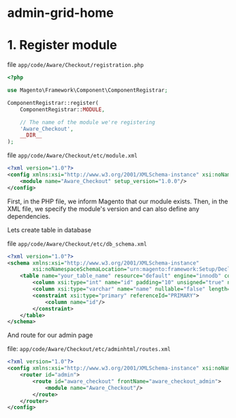 # admin-grid-home

# 1. Register module

file `app/code/Aware/Checkout/registration.php`

```php
<?php

use Magento\Framework\Component\ComponentRegistrar;

ComponentRegistrar::register(
    ComponentRegistrar::MODULE,

    // The name of the module we're registering
    'Aware_Checkout',
    __DIR__
);
```

file `app/code/Aware/Checkout/etc/module.xml`
```xml
<?xml version="1.0"?>
<config xmlns:xsi="http://www.w3.org/2001/XMLSchema-instance" xsi:noNamespaceSchemaLocation="urn:magento:framework:Module/etc/module.xsd">
    <module name="Aware_Checkout" setup_version="1.0.0"/>
</config>
```

First, in the PHP file, we inform Magento that our module exists. Then, in the XML file, we specify the module's version and can also define any dependencies.

Lets create table in database

file `app/code/Aware/Checkout/etc/db_schema.xml`

```xml
<?xml version="1.0"?>
<schema xmlns:xsi="http://www.w3.org/2001/XMLSchema-instance"
        xsi:noNamespaceSchemaLocation="urn:magento:framework:Setup/Declaration/Schema/etc/schema.xsd">
    <table name="your_table_name" resource="default" engine="innodb" comment="Your Table Comment">
        <column xsi:type="int" name="id" padding="10" unsigned="true" nullable="false" identity="true" comment="ID"/>
        <column xsi:type="varchar" name="name" nullable="false" length="255" comment="Name"/>
        <constraint xsi:type="primary" referenceId="PRIMARY">
            <column name="id"/>
        </constraint>
    </table>
</schema>
```

And route for our admin page



file: `app/code/Aware/Checkout/etc/adminhtml/routes.xml`
```xml
<?xml version="1.0"?>
<config xmlns:xsi="http://www.w3.org/2001/XMLSchema-instance" xsi:noNamespaceSchemaLocation="urn:magento:framework:App/etc/routes.xsd">
    <router id="admin">
        <route id="aware_checkout" frontName="aware_checkout_admin">
            <module name="Aware_Checkout"/>
        </route>
    </router>
</config>
```










